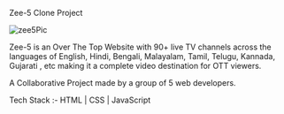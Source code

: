 Zee-5 Clone Project

![zee5Pic](https://user-images.githubusercontent.com/102938700/191064022-314bb988-970e-4c1d-911f-092926dbf27d.png)

 Zee-5 is an Over The Top Website with 90+ live TV channels across the languages of English, Hindi, Bengali, Malayalam, Tamil, Telugu, Kannada, Gujarati , etc making it a complete video destination for OTT viewers.
 
A Collaborative Project made by a group of 5 web developers.

Tech Stack :- HTML | CSS | JavaScript


